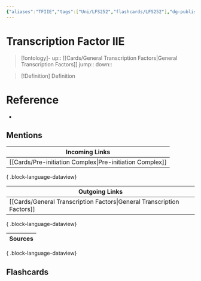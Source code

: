 ```yaml
---
{"aliases":"TFIIE","tags":["Uni/LFS252","flashcards/LFS252"],"dg-publish":true,"permalink":"/cards/transcription-factor-iie/","dgPassFrontmatter":true}
---
```


# Transcription Factor IIE

> [!ontology]-
> up:: [[Cards/General Transcription Factors\|General Transcription Factors]]
> jump:: 
> down:: 

> [!Definition] Definition

# Reference

- 

## Mentions

| Incoming Links                                              |
| ----------------------------------------------------------- |
| [[Cards/Pre-initiation Complex\|Pre-initiation Complex]] |

{ .block-language-dataview}

| Outgoing Links                                                            |
| ------------------------------------------------------------------------- |
| [[Cards/General Transcription Factors\|General Transcription Factors]] |

{ .block-language-dataview}

| Sources |
| ------- |

{ .block-language-dataview}

## Flashcards